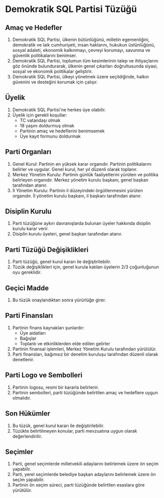 # Demokratik SQL Partisi Tüzüğü

## Amaç ve Hedefler

1. Demokratik SQL Partisi, ülkenin bütünlüğünü, milletin egemenliğini, demokratik ve laik cumhuriyeti, insan haklarını, hukukun üstünlüğünü, sosyal adaleti, ekonomik kalkınmayı, çevreyi korumayı, savunma ve güvenlik politikalarını benimser.
2. Demokratik SQL Partisi, toplumun tüm kesimlerinin talep ve ihtiyaçlarını göz önünde bulundurarak, ülkenin genel çıkarları doğrultusunda siyasi, sosyal ve ekonomik politikalar geliştirir.
3. Demokratik SQL Partisi, ülkeyi yönetmek üzere seçildiğinde, halkın güvenini ve desteğini korumak için çalışır.

## Üyelik

1. Demokratik SQL Partisi'ne herkes üye olabilir.
2. Üyelik için gerekli koşullar:
    - TC vatandaşı olmak
    - 18 yaşını doldurmuş olmak
    - Partinin amaç ve hedeflerini benimsemek
    - Üye kayıt formunu doldurmak

## Parti Organları

1. Genel Kurul: Partinin en yüksek karar organıdır. Partinin politikalarını belirler ve uygular. Genel kurul, her yıl düzenli olarak toplanır.
2. Merkez Yönetim Kurulu: Partinin günlük faaliyetlerini yürüten ve politika belirleyen organıdır. Merkez yönetim kurulu başkanı, genel başkan tarafından atanır.
3. İl Yönetim Kurulu: Partinin il düzeyindeki örgütlenmesini yürüten organıdır. İl yönetim kurulu başkanı, il başkanı tarafından atanır.

## Disiplin Kurulu

1. Parti tüzüğüne aykırı davranışlarda bulunan üyeler hakkında disiplin kurulu karar verir.
2. Disiplin kurulu üyeleri, genel başkan tarafından atanır.

## Parti Tüzüğü Değişiklikleri

1. Parti tüzüğü, genel kurul kararı ile değiştirilebilir.
2. Tüzük değişiklikleri için, genel kurula katılan üyelerin 2/3 çoğunluğunun oyu gereklidir.

## Geçici Madde

1. Bu tüzük onaylandıktan sonra yürürlüğe girer.

## Parti Finansları

1. Partinin finans kaynakları şunlardır:
    - Üye aidatları
    - Bağışlar
    - Toplantı ve etkinliklerden elde edilen gelirler
2. Partinin finansal işlemleri, Merkez Yönetim Kurulu tarafından yürütülür.
3. Parti finansları, bağımsız bir denetim kuruluşu tarafından düzenli olarak denetlenir.

## Parti Logo ve Sembolleri

1. Partinin logosu, resmi bir kararla belirlenir.
2. Partinin sembolleri, parti tüzüğünde belirtilen amaç ve hedeflere uygun olmalıdır.

## Son Hükümler

1. Bu tüzük, genel kurul kararı ile değiştirilebilir.
2. Tüzükte belirtilmeyen konular, parti mevzuatına uygun olarak değerlendirilir.

## Seçimler

1. Parti, genel seçimlerde milletvekili adaylarını belirlemek üzere ön seçim yapabilir.
2. Parti, yerel seçimlerde belediye başkan adaylarını belirlemek üzere ön seçim yapabilir.
3. Partinin ön seçim süreci, parti tüzüğünde belirtilen esaslara göre yürütülür.
